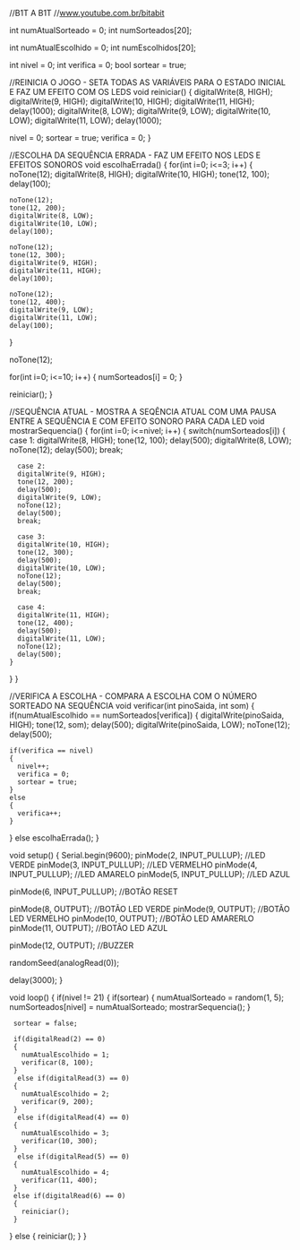 //B1T A B1T
//www.youtube.com.br/bitabit

int numAtualSorteado = 0;
int numSorteados[20];

int numAtualEscolhido = 0;
int numEscolhidos[20];

int nivel = 0;
int verifica = 0;
bool sortear = true;

//REINICIA O JOGO - SETA TODAS AS VARIÁVEIS PARA O ESTADO INICIAL E FAZ UM EFEITO COM OS LEDS
void reiniciar()
{
  digitalWrite(8, HIGH);
  digitalWrite(9, HIGH);
  digitalWrite(10, HIGH);
  digitalWrite(11, HIGH);
  delay(1000);
  digitalWrite(8, LOW);
  digitalWrite(9, LOW);
  digitalWrite(10, LOW);
  digitalWrite(11, LOW);
  delay(1000);
   
  nivel = 0;
  sortear = true;
  verifica = 0;
}

//ESCOLHA DA SEQUÊNCIA ERRADA - FAZ UM EFEITO NOS LEDS E EFEITOS SONOROS
void escolhaErrada()
{
  for(int i=0; i<=3; i++)
  {
    noTone(12);
    digitalWrite(8, HIGH);
    digitalWrite(10, HIGH);
    tone(12, 100);
    delay(100);
    
    noTone(12);
    tone(12, 200);
    digitalWrite(8, LOW);
    digitalWrite(10, LOW);
    delay(100);

    noTone(12);
    tone(12, 300);
    digitalWrite(9, HIGH);
    digitalWrite(11, HIGH);
    delay(100);

    noTone(12);
    tone(12, 400);
    digitalWrite(9, LOW);
    digitalWrite(11, LOW);
    delay(100);
  }

  noTone(12);

 for(int i=0; i<=10; i++)
 {
  numSorteados[i] = 0;
 }

 reiniciar();
}

//SEQUÊNCIA ATUAL - MOSTRA A SEQÊNCIA ATUAL COM UMA PAUSA ENTRE A SEQUÊNCIA E COM EFEITO SONORO PARA CADA LED
void mostrarSequencia()
{
  for(int i=0; i<=nivel; i++)
  {
    switch(numSorteados[i])
    {
      case 1:
      digitalWrite(8, HIGH);
      tone(12, 100);
      delay(500);
      digitalWrite(8, LOW);
      noTone(12);
      delay(500);
      break;

      case 2:
      digitalWrite(9, HIGH);
      tone(12, 200);
      delay(500);
      digitalWrite(9, LOW);
      noTone(12);
      delay(500);
      break;

      case 3:
      digitalWrite(10, HIGH);
      tone(12, 300);
      delay(500);
      digitalWrite(10, LOW);
      noTone(12);
      delay(500);
      break;
      
      case 4:
      digitalWrite(11, HIGH);
      tone(12, 400);
      delay(500);
      digitalWrite(11, LOW);
      noTone(12);
      delay(500);
    }
  }
}

//VERIFICA A ESCOLHA - COMPARA A ESCOLHA COM O NÚMERO SORTEADO NA SEQUÊNCIA
void verificar(int pinoSaida, int som)
{
  if(numAtualEscolhido == numSorteados[verifica])
  {
    digitalWrite(pinoSaida, HIGH);
    tone(12, som);
    delay(500);
    digitalWrite(pinoSaida, LOW);
    noTone(12);
    delay(500);

    if(verifica == nivel)
    {
      nivel++;
      verifica = 0;
      sortear = true;
    }
    else
    {
      verifica++;
    }
  }
  else
    escolhaErrada();
}

void setup() 
{
  Serial.begin(9600);
  pinMode(2, INPUT_PULLUP); //LED VERDE
  pinMode(3, INPUT_PULLUP); //LED VERMELHO
  pinMode(4, INPUT_PULLUP); //LED AMARELO
  pinMode(5, INPUT_PULLUP); //LED AZUL

  pinMode(6, INPUT_PULLUP); //BOTÃO RESET

  pinMode(8, OUTPUT);  //BOTÃO LED VERDE
  pinMode(9, OUTPUT);  //BOTÃO LED VERMELHO
  pinMode(10, OUTPUT); //BOTÃO LED AMARERLO
  pinMode(11, OUTPUT); //BOTÃO LED AZUL

  pinMode(12, OUTPUT); //BUZZER
  
  randomSeed(analogRead(0));

  delay(3000);
}

void loop() 
{
  if(nivel != 21)
  {
     if(sortear)
     {
       numAtualSorteado = random(1, 5);
       numSorteados[nivel] = numAtualSorteado;
       mostrarSequencia();
     }
     
     sortear = false;

     if(digitalRead(2) == 0)
     {
       numAtualEscolhido = 1;
       verificar(8, 100);
     }
      else if(digitalRead(3) == 0)
     {
       numAtualEscolhido = 2;
       verificar(9, 200);
     }
      else if(digitalRead(4) == 0)
     {
       numAtualEscolhido = 3;
       verificar(10, 300);
     }
      else if(digitalRead(5) == 0)
     {
       numAtualEscolhido = 4;
       verificar(11, 400);
     }
     else if(digitalRead(6) == 0)
     {
       reiniciar();
     } 
  }
  else
  {
    reiniciar();
  }
}